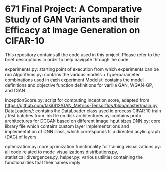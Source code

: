 # 671 Final Project: A Comparative Study of GAN Variants and their Efficacy at Image Generation on CIFAR-10
This repository contains all the code used in this project.
Please refer to the brief descriptions in order to help navigate through the code.

experiments.py: starting point of execution from which experiments can be run
Algorithms.py: contains the various models + hyperparameter combinations used in each experiment
Models/: contains the model definitions and objective function definitions for vanilla GAN, WGAN-GP, and fGAN

InceptionScore.py: script for computing inception score, adapted from https://github.com/taki0112/GAN_Metrics-Tensorflow/blob/master/main.py
DataLoaders/: contains the DataLoader class used to process CIFAR 10 train / test batches from .h5 file on disk
architectures.py: contains proto architectures for DCGAN based on different image input sizes
DNN.py: core library file which contains custom layer implementations and implementation of DNN class, which corresponds to a directed acylic graph (DAG) of layers

optimization.py: core optimization functionality for training
visualizations.py: all code related to model visualizations
distributions.py, statistical_divergences.py, helper.py: various utilities containing the functionalities that their names imply
